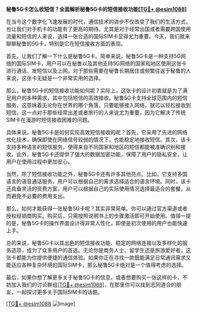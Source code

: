 **秘鲁5G卡怎么收短信？全面解析秘鲁5G卡的短信接收功能[[TG💪+ @esim1088](https://t.me/s/esim1088)]**

在当今这个数字化飞速发展的时代，通信技术的进步不仅改变了我们的生活方式，也让我们对手机卡的功能有了更高的期待。尤其是对于经常出国或者需要跨国使用流量和短信的人来说，选择一张合适的国际SIM卡显得尤为重要。今天，我们就来聊聊秘鲁的5G卡，特别是它在短信接收方面的表现。

首先，让我们了解一下什么是秘鲁5G卡。简单来说，秘鲁5G卡是一种支持5G网络的国际SIM卡，用户可以在秘鲁以及其他支持5G网络的国家和地区使用这张卡进行通话、发短信以及上网。对于那些需要在秘鲁长期居住或频繁往返于秘鲁的人来说，这张卡无疑是一个非常实用的选择。

那么，秘鲁5G卡的短信接收功能如何呢？实际上，这张卡的设计初衷就是为了满足用户的多种需求，其中包括短信的高效接收。秘鲁5G卡支持全球范围内的短信服务，这意味着无论你在世界的哪个角落，只要能够接入网络，就可以轻松接收到短信。这一点对于那些经常出差或者旅行的人来说尤为重要，因为它解决了传统SIM卡在漫游时短信接收困难的问题。

具体来说，秘鲁5G卡是如何实现高效短信接收的呢？首先，它采用了先进的网络优化技术，确保即使在网络信号较弱的情况下，也能稳定地接收短信。其次，该卡支持多种语言的短信服务，使得来自不同国家和地区的短信都能被准确识别和接收。此外，秘鲁5G卡还提供了强大的数据加密功能，保障了用户的隐私安全，让用户在使用过程中更加安心。

当然，除了短信接收功能之外，秘鲁5G卡还有许多其他亮点。比如，它支持多国语言的语音通话服务，用户可以根据自己的需求选择适合的语言环境。同时，该卡还具备灵活的资费方案，用户可以根据自己的实际使用情况选择最适合的套餐，从而避免不必要的费用支出。

那么，如何才能获得一张秘鲁5G卡呢？其实非常简单。你可以通过官方渠道或者授权经销商购买。购买后，只需按照说明书上的步骤激活即可开始使用。值得一提的是，秘鲁5G卡的操作界面设计得非常人性化，即使是初次使用的用户也能快速上手。

总的来说，秘鲁5G卡以其出色的短信接收功能、稳定的网络连接以及多样化的服务选项，成为了众多用户的首选。无论你是商务人士、留学生还是旅游爱好者，这张卡都能为你提供便捷的通信体验。如果你正在寻找一款既能满足日常通讯需求又能适应各种复杂环境的国际SIM卡，那么秘鲁5G卡绝对是一个值得考虑的选择。

最后，如果你想了解更多关于秘鲁5G卡的信息，或者想要购买一张这样的卡，不妨加入我们的讨论群组[[TG💪+ @esim1088](https://t.me/s/esim1088)]，在那里你可以找到志同道合的朋友，一起探讨更多关于国际SIM卡的话题。

[[TG💪+ @esim1088](https://t.me/s/esim1088) ![Image](https://i.postimg.cc/4NQfJmqS/Snipaste-2025-05-13-00-14-12.png)]